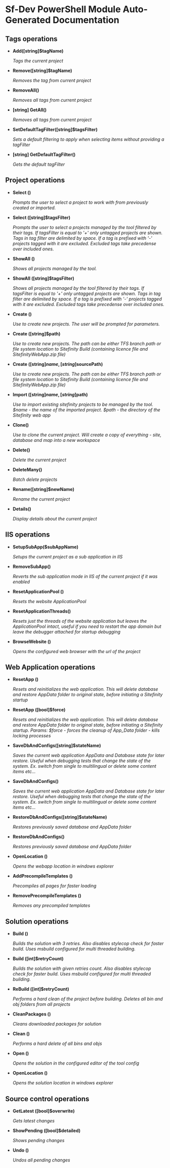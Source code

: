 ﻿# Sf-Dev PowerShell Module Auto-Generated Documentation
## Tags operations

- __Add([string]$tagName)__

    _Tags the current project_

- __Remove([string]$tagName)__

    _Removes the tag from current project_

- __RemoveAll()__

    _Removes all tags from current project_

- __[string] GetAll()__

    _Removes all tags from current project_

- __SetDefaultTagFilter([string]$tagsFilter)__

    _Sets a default filtering to apply when selecting items without providing a tagFilter_

- __[string] GetDefaultTagFilter()__

    _Gets the default tagFilter_

## Project operations

- __Select ()__

    _Prompts the user to select a project to work with from previously created or imported._

- __Select ([string]$tagsFilter)__

    _Prompts the user to select a projects managed by the tool filtered by their tags. If tagsFilter is equal to '+' only untagged projects are shown. Tags in tag filter are delimited by space. If a tag is prefixed with '-' projects tagged with it are excluded. Excluded tags take precedense over included ones._

- __ShowAll ()__

    _Shows all projects managed by the tool._

- __ShowAll ([string]$tagsFilter)__

    _Shows all projects managed by the tool filtered by their tags. If tagsFilter is equal to '+' only untagged projects are shown. Tags in tag filter are delimited by space. If a tag is prefixed with '-' projects tagged with it are excluded. Excluded tags take precedense over included ones._

- __Create ()__

    _Use to create new projects. The user will be prompted for parameters._

- __Create ([string]$path)__

    _Use to create new projects. The path can be either TFS branch path or file system location to Sitefinity Build (containing licence file and SitefinityWebApp.zip file)_

- __Create ([string]$name, [string]$sourcePath)__

    _Use to create new projects. The path can be either TFS branch path or file system location to Sitefinity Build (containing licence file and SitefinityWebApp.zip file)_

- __Import ([string]$name, [string]$path)__

    _Use to import existing sitefinity projects to be managed by the tool. $name - the name of the imported project. $path - the directory of the Sitefinity web app_

- __Clone()__

    _Use to clone the current project. Will create a copy of everything - site, database and map into a new workspace_

- __Delete()__

    _Delete the current project_

- __DeleteMany()__

    _Batch delete projects_

- __Rename([string]$newName)__

    _Rename the current project_

- __Details()__

    _Display details about the current project_

## IIS operations

- __SetupSubApp($subAppName)__

    _Setups the current project as a sub application in IIS_

- __RemoveSubApp()__

    _Reverts the sub application mode in IIS of the current project if it was enabled_

- __ResetApplicationPool ()__

    _Resets the website ApplicationPool_

- __ResetApplicationThreads()__

    _Resets just the threads of the website application but leaves the ApplicationPool intact, useful if you need to restart the app domain but leave the debugger attached for startup debugging_

- __BrowseWebsite ()__

    _Opens the configured web browser with the url of the project_

## Web Application operations

- __ResetApp ()__

    _Resets and reinitializes the web application. This will delete database and restore AppData folder to original state, before initiating a Sitefinity startup_

- __ResetApp ([bool]$force)__

    _Resets and reinitializes the web application. This will delete database and restore AppData folder to original state, before initiating a Sitefinity startup. Params: $force - forces the cleanup of App_Data folder - kills locking processes_

- __SaveDbAndConfigs([string]$stateName)__

    _Saves the current web application AppData and Database state for later restore. Useful when debugging tests that change the state of the system. Ex. switch from single to multilingual or delete some content items etc..._

- __SaveDbAndConfigs()__

    _Saves the current web application AppData and Database state for later restore. Useful when debugging tests that change the state of the system. Ex. switch from single to multilingual or delete some content items etc..._

- __RestoreDbAndConfigs([string]$stateName)__

    _Restores previously saved database and AppData folder_

- __RestoreDbAndConfigs()__

    _Restores previously saved database and AppData folder_

- __OpenLocation ()__

    _Opens the webapp location in windows explorer_

- __AddPrecompileTemplates ()__

    _Precompiles all pages for faster loading_

- __RemovePrecompileTemplates ()__

    _Removes any precompiled templates_

## Solution operations

- __Build ()__

    _Builds the solution with 3 retries. Also disables stylecop check for faster build. Uses msbuild configured for multi threaded building._

- __Build ([int]$retryCount)__

    _Builds the solution with given retries count. Also disables stylecop check for faster build. Uses msbuild configured for multi threaded building._

- __ReBuild ([int]$retryCount)__

    _Performs a hard clean of the project before building. Deletes all bin and obj folders from all projects_

- __CleanPackages ()__

    _Cleans downloaded packages for solution_

- __Clean ()__

    _Performs a hard delete of all bins and objs_

- __Open ()__

    _Opens the solution in the configured editor of the tool config_

- __OpenLocation ()__

    _Opens the solution location in windows explorer_

## Source control operations

- __GetLatest ([bool]$overwrite)__

    _Gets latest changes_

- __ShowPending ([bool]$detailed)__

    _Shows pending changes_

- __Undo ()__

    _Undos all pending changes_

